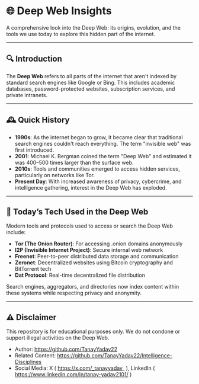 # 🌐 Deep Web Insights

A comprehensive look into the Deep Web: its origins, evolution, and the tools we use today to explore this hidden part of the internet.

---

## 🔍 Introduction

The **Deep Web** refers to all parts of the internet that aren't indexed by standard search engines like Google or Bing. This includes academic databases, password-protected websites, subscription services, and private intranets.

---

## 🕰️ Quick History

- **1990s**: As the internet began to grow, it became clear that traditional search engines couldn't reach everything. The term "invisible web" was first introduced.
- **2001**: Michael K. Bergman coined the term "Deep Web" and estimated it was 400–500 times larger than the surface web.
- **2010s**: Tools and communities emerged to access hidden services, particularly on networks like Tor.
- **Present Day**: With increased awareness of privacy, cybercrime, and intelligence gathering, interest in the Deep Web has exploded.

---

## 🧠 Today’s Tech Used in the Deep Web

Modern tools and protocols used to access or search the Deep Web include:

- **Tor (The Onion Router)**: For accessing .onion domains anonymously
- **I2P (Invisible Internet Project)**: Secure internal web network
- **Freenet**: Peer-to-peer distributed data storage and communication
- **Zeronet**: Decentralized websites using Bitcoin cryptography and BitTorrent tech
- **Dat Protocol**: Real-time decentralized file distribution

Search engines, aggregators, and directories now index content within these systems while respecting privacy and anonymity.

---

## ⚠️ Disclaimer

This repository is for educational purposes only. We do not condone or support illegal activities on the Deep Web.
- Author: https://github.com/TanayYadav22
- Related Content: https://github.com/TanayYadav22/Intelligence-Disciplines
- Social Media: X ( https://x.com/_tanayyadav_ ), LinkedIn ( https://www.linkedin.com/in/tanay-yadav2101/ )
